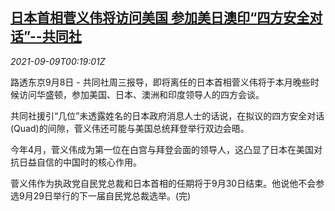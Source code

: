 <!--1631147462000-->
[日本首相菅义伟将访问美国 参加美日澳印“四方安全对话”--共同社](https://cn.reuters.com/article/japan-suga-us-visit-0909-idCNKBS2G500N)
------

<div><i>2021-09-09T00:19:01Z</i></div><p>路透东京9月8日 - 共同社周三报导，即将离任的日本首相菅义伟将于本月晚些时候访问华盛顿，参加美国、日本、澳洲和印度领导人的四方会谈。</p><p>共同社援引“几位”未透露姓名的日本政府消息人士的话说，在拟议的四方安全对话(Quad)的间隙，菅义伟还可能与美国总统拜登举行双边会晤。</p><p>今年4月，菅义伟成为第一位在白宫与拜登会面的领导人，这凸显了日本在美国对抗日益自信的中国时的核心作用。</p><p>菅义伟作为执政党自民党总裁和日本首相的任期将于9月30日结束。他说他不会参选9月29日举行的下一届自民党总裁选举。(完)</p>
